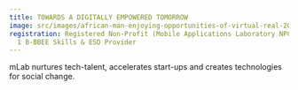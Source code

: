 ```yaml
---
title: TOWARDS A DIGITALLY EMPOWERED TOMORROW
image: src/images/african-man-enjoying-opportunities-of-virtual-real-2021-12-09-18-39-25-utc.jpg
registration: Registered Non-Profit (Mobile Applications Laboratory NPC) & Level
  1 B-BBEE Skills & ESD Provider
---
```

mLab nurtures tech-talent, accelerates start-ups and creates technologies for social change.
